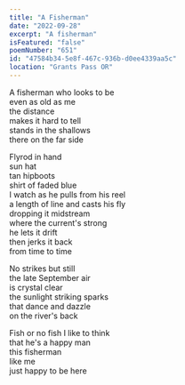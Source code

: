 ```yaml
---
title: "A Fisherman"
date: "2022-09-28"
excerpt: "A fisherman"
isFeatured: "false"
poemNumber: "651"
id: "47584b34-5e8f-467c-936b-d0ee4339aa5c"
location: "Grants Pass OR"
---
```


A fisherman
who looks to be  
even as old as me  
the distance  
makes it hard to tell  
stands in the shallows  
there on the far side

Flyrod in hand  
sun hat  
tan hipboots  
shirt of faded blue  
I watch as he pulls from his reel  
a length of line and casts his fly  
dropping it midstream  
where the current's strong  
he lets it drift  
then jerks it back  
from time to time

No strikes but still  
the late September air  
is crystal clear  
the sunlight striking sparks  
that dance and dazzle  
on the river's back

Fish or no fish I like to think  
that he's a happy man  
this fisherman  
like me  
just happy to be here
